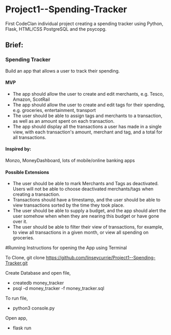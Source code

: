 # Project1--Spending-Tracker
First CodeClan individual project creating a spending tracker using Python, Flask, HTML/CSS PostgreSQL and the psycopg.

## Brief:

### Spending Tracker

Build an app that allows a user to track their spending.

#### MVP

* The app should allow the user to create and edit merchants, e.g. Tesco, Amazon, ScotRail
* The app should allow the user to create and edit tags for their spending, e.g. groceries, entertainment, transport
* The user should be able to assign tags and merchants to a transaction, as well as an amount spent on each transaction.
* The app should display all the transactions a user has made in a single view, with each transaction's amount, merchant and tag, and a total for all transactions.

#### Inspired by:

Monzo, MoneyDashboard, lots of mobile/online banking apps

#### Possible Extensions

* The user should be able to mark Merchants and Tags as deactivated. Users will not be able to choose deactivated merchants/tags when creating a transaction. 
* Transactions should have a timestamp, and the user should be able to view transactions sorted by the time they took place.
* The user should be able to supply a budget, and the app should alert the user somehow when when they are nearing this budget or have gone over it.
* The user should be able to filter their view of transactions, for example, to view all transactions in a given month, or view all spending on groceries.



#Running Instructions for opening the App using Terminal

To Clone,
git clone https://github.com/linseycurrie/Project1--Spending-Tracker.git

Create Database and open file,
 - createdb money_tracker
 - psql -d money_tracker -f money_tracker.sql

To run file,
 - python3 console.py

Open app,
- flask run


